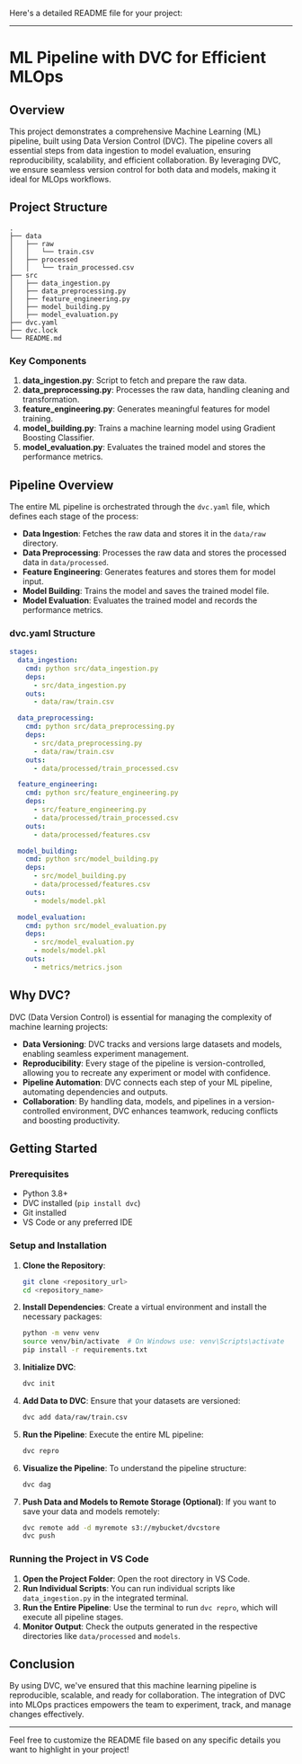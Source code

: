 Here's a detailed README file for your project:

---

# **ML Pipeline with DVC for Efficient MLOps**

## **Overview**
This project demonstrates a comprehensive Machine Learning (ML) pipeline, built using Data Version Control (DVC). The pipeline covers all essential steps from data ingestion to model evaluation, ensuring reproducibility, scalability, and efficient collaboration. By leveraging DVC, we ensure seamless version control for both data and models, making it ideal for MLOps workflows.

## **Project Structure**

```
.
├── data
│   ├── raw
│   │   └── train.csv
│   ├── processed
│   │   └── train_processed.csv
├── src
│   ├── data_ingestion.py
│   ├── data_preprocessing.py
│   ├── feature_engineering.py
│   ├── model_building.py
│   ├── model_evaluation.py
├── dvc.yaml
├── dvc.lock
└── README.md
```

### **Key Components**
1. **data_ingestion.py**: Script to fetch and prepare the raw data.
2. **data_preprocessing.py**: Processes the raw data, handling cleaning and transformation.
3. **feature_engineering.py**: Generates meaningful features for model training.
4. **model_building.py**: Trains a machine learning model using Gradient Boosting Classifier.
5. **model_evaluation.py**: Evaluates the trained model and stores the performance metrics.

## **Pipeline Overview**
The entire ML pipeline is orchestrated through the `dvc.yaml` file, which defines each stage of the process:

- **Data Ingestion**: Fetches the raw data and stores it in the `data/raw` directory.
- **Data Preprocessing**: Processes the raw data and stores the processed data in `data/processed`.
- **Feature Engineering**: Generates features and stores them for model input.
- **Model Building**: Trains the model and saves the trained model file.
- **Model Evaluation**: Evaluates the trained model and records the performance metrics.

### **dvc.yaml Structure**
```yaml
stages:
  data_ingestion:
    cmd: python src/data_ingestion.py
    deps:
      - src/data_ingestion.py
    outs:
      - data/raw/train.csv

  data_preprocessing:
    cmd: python src/data_preprocessing.py
    deps:
      - src/data_preprocessing.py
      - data/raw/train.csv
    outs:
      - data/processed/train_processed.csv

  feature_engineering:
    cmd: python src/feature_engineering.py
    deps:
      - src/feature_engineering.py
      - data/processed/train_processed.csv
    outs:
      - data/processed/features.csv

  model_building:
    cmd: python src/model_building.py
    deps:
      - src/model_building.py
      - data/processed/features.csv
    outs:
      - models/model.pkl

  model_evaluation:
    cmd: python src/model_evaluation.py
    deps:
      - src/model_evaluation.py
      - models/model.pkl
    outs:
      - metrics/metrics.json
```

## **Why DVC?**

DVC (Data Version Control) is essential for managing the complexity of machine learning projects:

- **Data Versioning**: DVC tracks and versions large datasets and models, enabling seamless experiment management.
- **Reproducibility**: Every stage of the pipeline is version-controlled, allowing you to recreate any experiment or model with confidence.
- **Pipeline Automation**: DVC connects each step of your ML pipeline, automating dependencies and outputs.
- **Collaboration**: By handling data, models, and pipelines in a version-controlled environment, DVC enhances teamwork, reducing conflicts and boosting productivity.

## **Getting Started**

### **Prerequisites**
- Python 3.8+
- DVC installed (`pip install dvc`)
- Git installed
- VS Code or any preferred IDE

### **Setup and Installation**

1. **Clone the Repository**:
   ```bash
   git clone <repository_url>
   cd <repository_name>
   ```

2. **Install Dependencies**:
   Create a virtual environment and install the necessary packages:
   ```bash
   python -m venv venv
   source venv/bin/activate  # On Windows use: venv\Scripts\activate
   pip install -r requirements.txt
   ```

3. **Initialize DVC**:
   ```bash
   dvc init
   ```

4. **Add Data to DVC**:
   Ensure that your datasets are versioned:
   ```bash
   dvc add data/raw/train.csv
   ```

5. **Run the Pipeline**:
   Execute the entire ML pipeline:
   ```bash
   dvc repro
   ```

6. **Visualize the Pipeline**:
   To understand the pipeline structure:
   ```bash
   dvc dag
   ```

7. **Push Data and Models to Remote Storage (Optional)**:
   If you want to save your data and models remotely:
   ```bash
   dvc remote add -d myremote s3://mybucket/dvcstore
   dvc push
   ```

### **Running the Project in VS Code**

1. **Open the Project Folder**: Open the root directory in VS Code.
2. **Run Individual Scripts**: You can run individual scripts like `data_ingestion.py` in the integrated terminal.
3. **Run the Entire Pipeline**: Use the terminal to run `dvc repro`, which will execute all pipeline stages.
4. **Monitor Output**: Check the outputs generated in the respective directories like `data/processed` and `models`.

## **Conclusion**

By using DVC, we've ensured that this machine learning pipeline is reproducible, scalable, and ready for collaboration. The integration of DVC into MLOps practices empowers the team to experiment, track, and manage changes effectively.

---

Feel free to customize the README file based on any specific details you want to highlight in your project!
